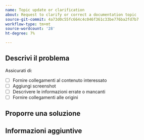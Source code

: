 ```yaml
---
name: Topic update or clarification
about: Request to clarify or correct a documentation topic
source-git-commit: 4a73d0c55fc664c4c046f361c33be776ba2fd7b7
workflow-type: tm+mt
source-wordcount: '28'
ht-degree: 7%

---
```



## Descrivi il problema

<!-- (REQUIRED) Describe the missing or incorrect content. What needs clarification? What needs a correction? Provide as much detail and resources as you can. -->

Assicurati di:

- [ ] Fornire collegamenti al contenuto interessato
- [ ] Aggiungi screenshot
- [ ] Descrivere le informazioni errate o mancanti
- [ ] Fornire collegamenti alle origini

## Proporre una soluzione

<!-- (OPTIONAL) What would a solution for this issue look like? -->

## Informazioni aggiuntive

<!-- Thank you for taking the time to report the issue. -->
